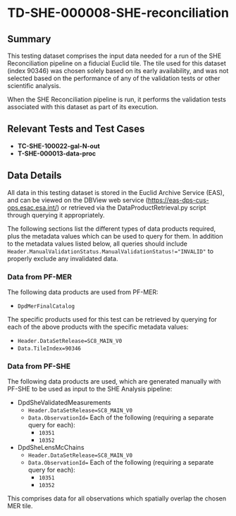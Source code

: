 # TD-SHE-000008-SHE-reconciliation

## Summary

This testing dataset comprises the input data needed for a run of the SHE Reconciliation pipeline on a fiducial Euclid tile. The tile used for this dataset (index 90346) was chosen solely based on its early availability, and was not selected based on the performance of any of the validation tests or other scientific analysis.

When the SHE Reconciliation pipeline is run, it performs the validation tests associated with this dataset as part of its execution.

## Relevant Tests and Test Cases

* **TC-SHE-100022-gal-N-out**
* **T-SHE-000013-data-proc**

## Data Details

All data in this testing dataset is stored in the Euclid Archive Service (EAS), and can be viewed on the DBView web service (https://eas-dps-cus-ops.esac.esa.int/) or retrieved via the DataProductRetrieval.py script through querying it appropriately.

The following sections list the different types of data products required, plus the metadata values which can be used to query for them. In addition to the metadata values listed below, all queries should include ``Header.ManualValidationStatus.ManualValidationStatus!="INVALID"`` to properly exclude any invalidated data.

### Data from PF-MER

The following data products are used from PF-MER:

* `DpdMerFinalCatalog`

The specific products used for this test can be retrieved by querying for each of the above products with the specific metadata values:

* `Header.DataSetRelease=SC8_MAIN_V0`
* `Data.TileIndex=90346`

### Data from PF-SHE

The following data products are used, which are generated manually with PF-SHE to be used as input to the SHE Analysis pipeline:

* DpdSheValidatedMeasurements
  * `Header.DataSetRelease=SC8_MAIN_V0`
  * `Data.ObservationId=` Each of the following (requiring a separate query for each):
    * `10351`
    * `10352`
* DpdSheLensMcChains
  * `Header.DataSetRelease=SC8_MAIN_V0`
  * `Data.ObservationId=` Each of the following (requiring a separate query for each):
    * `10351`
    * `10352`

This comprises data for all observations which spatially overlap the chosen MER tile.
